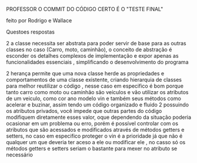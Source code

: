 PROFESSOR O COMMIT DO CÓDIGO CERTO É O "TESTE FINAL"

feito por Rodrigo e Wallace 

Questoes respostas 

2  a classe necessita ser abstrata para poder servir de base para as outras classes no caso (Carro, moto, caminhão), o conceito de abstração é esconder os detalhes complexos 
de implementação e expor apenas as funcionalidades essenciais , simplificando o desenvolvimento do programa

2 herança permite que uma nova classe herde as propriedades e comportamentos de uma classe existente, criando hierarquia de classes para melhor reutilizar o código ,
nesse caso em especifico é bom porque tanto carro como moto ou caminhão são veículos e vão utilizar os atributos de um veiculo, como cor ano modelo vin e também seus métodos 
como acelerar e buzinar, assim tendo um código organizado e fluido 
2  possuindo  os atributos privados, você impede que outras partes do código modifiquem diretamente esses valor, oque dependendo da situação poderia ocasionar
em um problema ou erro, porém é possível controlar com os atributos que são acessados e modificados através de métodos getters e setters, no caso em especifico
proteger o vin é a prioridade já que não é qualquer um que deveria ter aceso a ele ou modificar ele , no casso só os métodos getters e setters seriam o bastante
para mexer no atributo se necessário

